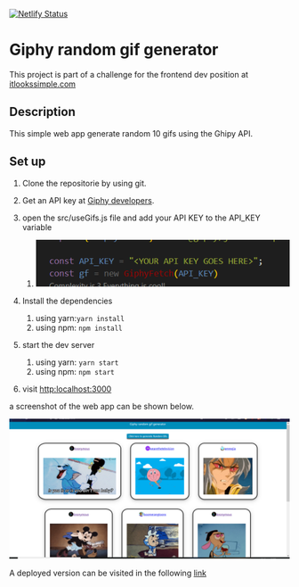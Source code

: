 [![Netlify Status](https://api.netlify.com/api/v1/badges/f831715f-7db7-4bb2-8a6b-274d2cda99e3/deploy-status)](https://app.netlify.com/sites/sharp-sinoussi-3601ec/deploys)

# Giphy random gif generator
This project is part of a challenge for the frontend dev position at [itlookssimple.com](https://www.itlookssimple.com/) 

## Description
This simple web app generate random 10 gifs using the Ghipy API. 

## Set up

1. Clone the repositorie by using git.
2. Get an API key at [Giphy developers](https://developers.giphy.com/docs/sdk).
3. open the src/useGifs.js file and add your API KEY to the API_KEY variable  
   1. ![API KEY](./images/apikey.png)

4. Install the dependencies
   1. using yarn:`yarn install`
   2. using npm: `npm install`

5. start the dev server 
   1. using yarn: `yarn start`
   2. using npm: `npm start`

6. visit [http:localhost:3000](http:localhost:3000/)

a screenshot of the web app can be shown below. 

![APP](./images/app.png)

A deployed version can be visited in the following [link](https://sharp-sinoussi-3601ec.netlify.app/)
